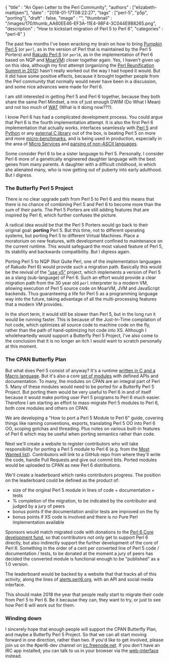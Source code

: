 
  {
    "title"       : "An Open Letter to the Perl Community",
    "authors"     : ["elizabeth-mattijsen"],
    "date"        : "2018-01-17T08:22:27",
    "tags"        : ["perl-5", "p5p", "porting"],
    "draft"       : false,
    "image"       : "",
    "thumbnail" : "/images/170/thumb_AA60EE46-EF3A-11E4-98F4-3C044E9B8265.png",
    "description" : "How to kickstart migration of Perl 5 to Perl 6",
    "categories"  : "perl-6"
  }

The past few months I've been wracking my brain on how to bring [Pumpkin Perl&nbsp;5](https://www.perl.org) (or `perl`, as in the version of Perl that is maintained by the Perl&nbsp;5 Porters) and [Rakudo Perl&nbsp;6](https://www.perl6.org) (or `perl6`, as in the implementation of Perl&nbsp;6 based on NQP and [MoarVM](http://moarvm.org)) closer together again. Yes, I haven't given up on this idea, although my first attempt (organizing the [Perl Reunification Summit in 2012](https://szabgab.com/perl-reunification-summit-2012.html)) hasn't really worked out the way I had hoped it would. But it did have some positive effects, because it brought together people from the Perl community that normally would never have been in a discussion, and some nice advances were made for Perl&nbsp;6.

I am still interested in getting Perl&nbsp;5 and Perl&nbsp;6 together, because they both share the same Perl Mindset, a mix of just enough DWIM (Do What I Mean) and not too much of [WAT](https://www.destroyallsoftware.com/talks/wat) (What is it doing now???).

I know Perl&nbsp;6 has had a complicated development process. You could argue that Perl&nbsp;6 is the fourth implementation attempt. It is also the first Perl&nbsp;6 implementation that actually works, interfaces seamlessly with [Perl&nbsp;5](http://modules.perl6.org/dist/Inline::Perl5:cpan:NINE") and [Python](https://github.com/niner/Inline-Python/blob/master/README.md) or any [external C library](https://docs.perl6.org/language/nativecall) out of the box, is beating Perl&nbsp;5 on more and more [micro-benchmarks](http://news.perlfoundation.org/2017/11/perl-6-performance-and-reliabi-4.html), and is being used in production, especially in the area of [Micro Services](http://mi.cro.services) and [parsing of non-ASCII languages](https://perl6advent.wordpress.com/2017/12/13/).

Some consider Perl 6 to be a sister language to Perl 5. Personally, I consider Perl 6 more of a genetically engineered daughter language with the best genes from many parents. A daughter with a difficult childhood, in which she alienated many, who is now getting out of puberty into early adulthood. But I digress.

### The Butterfly Perl&nbsp;5 Project
There is no clear upgrade path from Perl&nbsp;5 to Perl&nbsp;6 and this means that there is no chance of combining Perl&nbsp;5 and Perl&nbsp;6 to become more than the sum of their parts. The Perl&nbsp;5 Porters are still adding features that are inspired by Perl&nbsp;6, which further confuses the picture.

A radical idea would be that the Perl&nbsp;5 Porters would go back to their original goal: **porting** Perl&nbsp;5. But this time, not to different operating systems, but porting Perl&nbsp;5 to different Virtual Machines. Place a moratorium on new features, with development confined to maintenance on the current runtime. This would safeguard the most valued feature of Perl&nbsp;5, its stability and backwards compatibility. But I digress again.

Porting Perl&nbsp;5 to NQP (Not Quite Perl, one of the implementation languages of Rakudo Perl&nbsp;6) would provide such a migration path. Basically this would be the revival of the ["use v5"](https://github.com/rakudo-p5/v5) project, which implements a version of Perl&nbsp;5 as a slang (sub-language) of Perl&nbsp;6. Such an effort would provide a clear migration path from the 30 year old `perl` interpreter to a modern VM, allowing execution of Perl&nbsp;5 source code on MoarVM, JVM and JavaScript backends. Thus guaranteeing a life for Perl&nbsp;5 as a programming language way into the future, taking advantage of all the multi-processing features that a modern VM provides.

In the short term, it would still be slower than Perl&nbsp;5, but in the long run it would be running faster. This is because of the Just-In-Time compilation of hot code, which optimizes all source code to machine code on the fly, rather than the path of hand-optimizing hot code into XS. Although I wholeheartedly would support a Butterfly Perl&nbsp;5 Project, I've also come to the conclusion that it is no longer an itch I would want to scratch personally at this moment.

### The CPAN Butterfly Plan
But what does Perl&nbsp;5 consist of anyway? It's a runtime [written in C and a Macro language](https://github.com/Perl/perl5). But it's also a core [set of modules](https://github.com/Perl/perl5/tree/blead/lib) with defined APIs and documentation. To many, the modules on CPAN are an integral part of Perl 5. Many of these modules would need to be ported for a Butterfly Perl&nbsp;5 Project. But porting them would be very useful to Perl&nbsp;6 in and of itself because it would make porting user Perl 5 programs to Perl 6 much easier. Therefore I am starting an effort to mass-migrate Perl&nbsp;5 modules to Perl&nbsp;6, both core modules and others on CPAN.

We are developing a "How to port a Perl&nbsp;5 Module to Perl&nbsp;6" guide, covering things like naming conventions, exports, translating Perl&nbsp;5 OO into Perl&nbsp;6 OO, scoping gotchas and threading. Plus notes on various built-in features of Perl&nbsp;6 which may be useful when porting semantics rather than code.

Next we'll create a website to register contributors who will take responsibility for porting a Perl&nbsp;5 module to Perl&nbsp;6 (e.g. from the [Most Wanted list](https://github.com/perl6/perl6-most-wanted)). Contributors will link to a GitHub repo from where they'll write the code, handle Pull Requests and give out commit bits. Ported modules would be uploaded to CPAN as new Perl 6 distributions.

We'll create a leaderboard which ranks contributors progress. The position on the leaderboard could be defined as the product of:

+ size of the original Perl&nbsp;5 module in lines of code + documentation + tests
+ % completion of the migration, to be indicated by the contributor and judged by a jury of peers
+ bonus points if the documentation and/or tests are improved on the fly
+ bonus points if XS code is involved and there is no Pure Perl implementation available

Sponsors would match migrated code with donations to the [Perl&nbsp;6 Core development fund](http://www.perlfoundation.org/perl_6_core_development_fund), so that contributors not only get to support Perl&nbsp;6 directly, but also indirectly support the further development of the core of Perl&nbsp;6. Something in the order of a cent per converted line of Perl&nbsp;5 code / documentation / tests, to be donated at the moment a jury of peers has decided the converted module is functional enough to be "published" as a 1.0 version.

The leaderboard would be backed by a website that that tracks all of this activity, along the lines of [alerts.perl6.org](https://alerts.perl6.org), with an API and social media interface.

This should make 2018 the year that people really start to migrate their code from Perl&nbsp;5 to Perl&nbsp;6. Be it because they can, they want to try, or just to see how Perl&nbsp;6 will work out for them.

### Winding down
I sincerely hope that enough people will support the CPAN Butterfly Plan, and maybe a Butterfly Perl&nbsp;5 Project. So that we can all start moving forward in one direction, rather than two. If you'd like to get involved, please join us on the #perl6-dev channel on [irc.freenode.net](http://freenode.net). If you don't have an IRC app installed, you can talk to us in your browser via the [web-interface](http://webchat.freenode.net/?channels=perl6-dev&nick=) instead.
